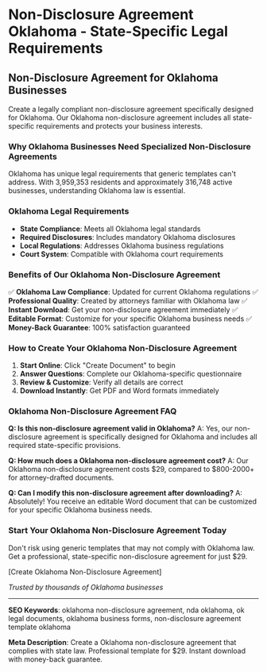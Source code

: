 # Non-Disclosure Agreement Oklahoma - State-Specific Legal Requirements

## Non-Disclosure Agreement for Oklahoma Businesses

Create a legally compliant non-disclosure agreement specifically designed for Oklahoma. Our Oklahoma non-disclosure agreement includes all state-specific requirements and protects your business interests.

### Why Oklahoma Businesses Need Specialized Non-Disclosure Agreements

Oklahoma has unique legal requirements that generic templates can't address. With 3,959,353 residents and approximately 316,748 active businesses, understanding Oklahoma law is essential.

### Oklahoma Legal Requirements

- **State Compliance**: Meets all Oklahoma legal standards
- **Required Disclosures**: Includes mandatory Oklahoma disclosures
- **Local Regulations**: Addresses Oklahoma business regulations
- **Court System**: Compatible with Oklahoma court requirements

### Benefits of Our Oklahoma Non-Disclosure Agreement

✅ **Oklahoma Law Compliance**: Updated for current Oklahoma regulations
✅ **Professional Quality**: Created by attorneys familiar with Oklahoma law
✅ **Instant Download**: Get your non-disclosure agreement immediately
✅ **Editable Format**: Customize for your specific Oklahoma business needs
✅ **Money-Back Guarantee**: 100% satisfaction guaranteed

### How to Create Your Oklahoma Non-Disclosure Agreement

1. **Start Online**: Click "Create Document" to begin
2. **Answer Questions**: Complete our Oklahoma-specific questionnaire
3. **Review & Customize**: Verify all details are correct
4. **Download Instantly**: Get PDF and Word formats immediately

### Oklahoma Non-Disclosure Agreement FAQ

**Q: Is this non-disclosure agreement valid in Oklahoma?**
A: Yes, our non-disclosure agreement is specifically designed for Oklahoma and includes all required state-specific provisions.

**Q: How much does a Oklahoma non-disclosure agreement cost?**
A: Our Oklahoma non-disclosure agreement costs $29, compared to $800-2000+ for attorney-drafted documents.

**Q: Can I modify this non-disclosure agreement after downloading?**
A: Absolutely! You receive an editable Word document that can be customized for your specific Oklahoma business needs.

### Start Your Oklahoma Non-Disclosure Agreement Today

Don't risk using generic templates that may not comply with Oklahoma law. Get a professional, state-specific non-disclosure agreement for just $29.

[Create Oklahoma Non-Disclosure Agreement]

_Trusted by thousands of Oklahoma businesses_

---

**SEO Keywords**: oklahoma non-disclosure agreement, nda oklahoma, ok legal documents, oklahoma business forms, non-disclosure agreement template oklahoma

**Meta Description**: Create a Oklahoma non-disclosure agreement that complies with state law. Professional template for $29. Instant download with money-back guarantee.
